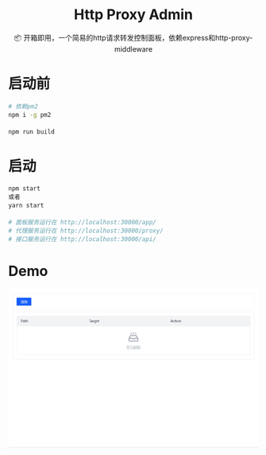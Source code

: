 <div align="center">
  <h1>Http Proxy Admin</h1>
</div>

<div align="center">
📦 开箱即用，一个简易的http请求转发控制面板，依赖express和http-proxy-middleware
</div>

# 启动前
```bash
# 依赖pm2
npm i -g pm2

npm run build
```

# 启动
```bash
npm start
或者
yarn start

# 面板服务运行在 http://localhost:30000/app/
# 代理服务运行在 http://localhost:30000/proxy/
# 接口服务运行在 http://localhost:30000/api/
```

# Demo
![demo](./screenshot/demo.gif)